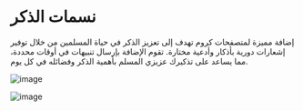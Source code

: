 # نسمات الذكر
 إضافة مميزة لمتصفحات كروم تهدف إلى تعزيز الذكر في حياة المسلمين من خلال توفير إشعارات دورية بأذكار وأدعية مختارة. تقوم الإضافة بإرسال تنبيهات في أوقات محددة، مما يساعد على تذكيرك عزيزي المسلم بأهمية الذكر وفضائله في كل يوم.

![image](https://github.com/user-attachments/assets/7b87415b-a84b-4fd7-be18-7e9084f2b18f)

![image](https://github.com/user-attachments/assets/c2092b3e-528d-4c91-9386-00fdc379b173)
